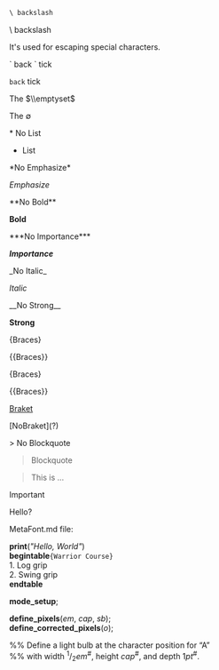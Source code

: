 ```markdown
\ backslash
```

\\ backslash

It's used for escaping special characters.

\` back \` tick

` back ` tick

The $\\emptyset$

The $\emptyset$

\* No List

* List

\*No Emphasize\*

*Emphasize*

\*\*No Bold\*\*

**Bold**

\*\*\*No Importance\*\*\*

***Importance***

\_No Italic\_

_Italic_

\_\_No Strong\_\_

__Strong__

{Braces}

{{Braces}}

\{Braces\}

\{\{Braces\}\}

[Braket](https://www.google.com)

\[NoBraket\]\(?\)

\> No Blockquote

> Blockquote

> This is ...

> [!IMPORTANT]
> Hello?

MetaFont.md file:

**print**(*"Hello, World"*)\
**begintable**`{Warrior Course}`\
1\. Log grip\
2\. Swing grip\
**endtable**


**mode_setup**;

**define_pixels**(_em_, _cap_, _sb_);\
**define_corrected_pixels**(_o_);

%% Define a light bulb at the character position for “A”\
%% with width <sup>1</sup>/<sub>2</sub>*em*<sup>#</sup>, height *cap*<sup>#</sup>, and depth 1*pt*<sup>#</sup>.
